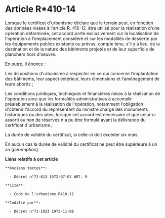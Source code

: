 # Article R*410-14

Lorsque le certificat d'urbanisme déclare que le terrain peut, en fonction des données visées à l'article R. 410-12, être
utilisé pour la réalisation d'une opération déterminée, cet accord porte exclusivement sur la localisation de l'opération à
l'emplacement considéré et sur les modalités de desserte par les équipements publics existants ou prévus, compte tenu, s'il y
a lieu, de la destination et de la nature des bâtiments projetés et de leur superficie de planchers hors d'oeuvre.

En outre, il énonce :

Les dispositions d'urbanisme à respecter en ce qui concerne l'implantation des bâtiments, leur aspect extérieur, leurs
dimensions et l'aménagement de leurs abords ;

Les conditions juridiques, techniques et financières mises à la réalisation de l'opération ainsi que les formalités
administratives à accomplir préalablement à la réalisation de l'opération, notamment l'obligation d'obtenir l'accord du
représentant du ministre chargé des monuments historiques ou des sites, lorsque cet accord est nécessaire et que celui-ci
assorti ou non de réserves n'a pu être formulé avant la délivrance du certificat d'urbanisme ;

La durée de validité du certificat, si celle-ci doit excéder six mois.

En aucun cas la durée de validité du certificat ne peut être supérieure à un an [*péremption*].

**Liens relatifs à cet article**

	**Anciens textes**:

	  - Décret n°72-613 1972-07-03 ART. 9

	**Cite**:

	  - Code de l'urbanisme R410-12

	**Codifié par**:

	  - Décret n°73-1023 1973-11-08
